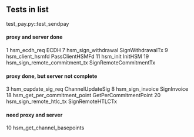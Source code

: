 ## Tests in list

test_pay.py::test_sendpay

#### proxy and server done

1   hsm_ecdh_req						ECDH
7   hsm_sign_withdrawal					SignWithdrawalTx
9   hsm_client_hsmfd					PassClientHSMFd
11  hsm_init							InitHSM
19  hsm_sign_remote_commitment_tx		SignRemoteCommitmentTx

#### proxy done, but server not complete

3   hsm_cupdate_sig_req					ChannelUpdateSig
8   hsm_sign_invoice					SignInvoice
18  hsm_get_per_commitment_point		GetPerCommitmentPoint
20  hsm_sign_remote_htlc_tx				SignRemoteHTLCTx

#### need proxy and server

10  hsm_get_channel_basepoints

